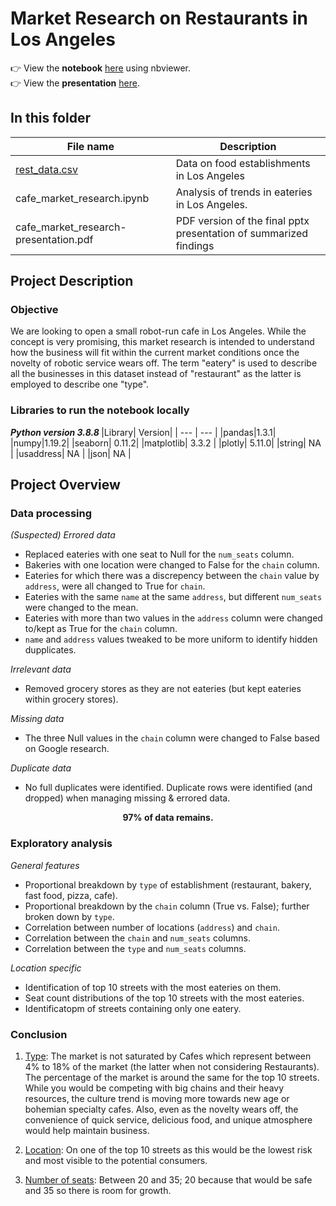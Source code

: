# Market Research on Restaurants in Los Angeles

:point_right: View the **notebook** [here](https://nbviewer.org/github/tpeckerman/practicum_projects/blob/main/Market%20Research/Market%20Research%20on%20Los%20Angeles%20Restaurants.ipynb) using nbviewer.\
:point_right: View the **presentation** [here](https://github.com/tpeckerman/practicum_projects/blob/main/Market%20Research/Robot%20Run%20Caf%C3%A9%20in%20LA.pdf).

## In this folder

| File name | Description |
| --- | --- |
|[rest_data.csv](https://github.com/tpeckerman/practicum_projects/blob/main/Market%20Research/rest_data.csv)         | Data on food establishments in Los Angeles |
|cafe_market_research.ipynb         | Analysis of trends in eateries in Los Angeles. |
|cafe_market_research-presentation.pdf           | PDF version of the final pptx presentation of summarized findings |

## Project Description

### Objective
We are looking to open a small robot-run cafe in Los Angeles. While the concept is very promising, this market research is intended to understand how the business will fit within the current market conditions once the novelty of robotic service wears off.
The term "eatery" is used to describe all the businesses in this dataset instead of "restaurant" as the latter is employed to describe one "type".

### Libraries to run the notebook locally
<b> *Python version 3.8.8* </b>
|Library| Version|
| --- | --- |
|pandas|1.3.1|
|numpy|1.19.2|
|seaborn| 0.11.2|
|matplotlib| 3.3.2 |
|plotly| 5.11.0|
|string| NA |
|usaddress| NA |
|json| NA |
  
## Project Overview

### Data processing
*(Suspected) Errored data* 
- Replaced eateries with one seat to Null for the <code>num_seats</code> column.
- Bakeries with one location were changed to False for the <code>chain</code> column.
- Eateries for which there was a discrepency between the <code>chain</code> value by <code>address</code>, were all changed to True for <code>chain</code>.
- Eateries with the same <code>name</code> at the same <code>address</code>, but different <code>num_seats</code> were changed to the mean.
- Eateries with more than two values in the <code>address</code> column were changed to/kept as True for the <code>chain</code> column.
- <code>name</code> and <code>address</code> values tweaked to be more uniform to identify hidden dupplicates. 

*Irrelevant data*
- Removed grocery stores as they are not eateries (but kept eateries within grocery stores).

*Missing data*
- The three Null values in the <code>chain</code> column were changed to False based on Google research.

*Duplicate data*
- No full duplicates were identified. Duplicate rows were identified (and dropped) when managing missing & errored data.

**<div align="center">97% of data remains.</div>**

### Exploratory analysis
*General features*
- Proportional breakdown by <code>type</code> of establishment (restaurant, bakery, fast food, pizza, cafe).
- Proportional breakdown by the <code>chain</code> column (True vs. False); further broken down by <code>type</code>.
- Correlation between number of locations (<code>address</code>) and <code>chain</code>.
- Correlation between the <code>chain</code> and <code>num_seats</code> columns.
- Correlation between the <code>type</code> and <code>num_seats</code> columns.

*Location specific*
- Identification of top 10 streets with the most eateries on them.
- Seat count distributions of the top 10 streets with the most eateries.
- Identificatopm of streets containing only one eatery.

### Conclusion
1. <ins>Type</ins>: The market is not saturated by Cafes which represent between 4% to 18% of the market (the latter when not considering Restaurants). The percentage of the market is around the same for the top 10 streets. While you would be competing with big chains and their heavy resources, the culture trend is moving more towards new age or bohemian specialty cafes. Also, even as the novelty wears off, the convenience of quick service, delicious food, and unique atmosphere would help maintain business.

2. <ins>Location</ins>: On one of the top 10 streets as this would be the lowest risk and most visible to the potential consumers.

3. <ins>Number of seats</ins>: Between 20 and 35; 20 because that would be safe and 35 so there is room for growth.
